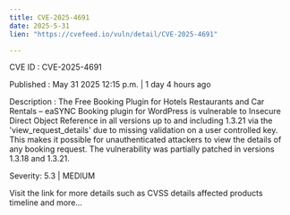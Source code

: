 ```yaml
---
title: CVE-2025-4691
date: 2025-5-31
lien: "https://cvefeed.io/vuln/detail/CVE-2025-4691"

---
```


CVE ID : CVE-2025-4691

Published :  May 31
2025
12:15 p.m. | 1 day
4 hours ago

Description : The Free Booking Plugin for Hotels
Restaurants and Car Rentals – eaSYNC Booking plugin for WordPress is vulnerable to Insecure Direct Object Reference in all versions up to
and including
1.3.21 via the 'view_request_details' due to missing validation on a user controlled key. This makes it possible for unauthenticated attackers to view the details of any booking request. The vulnerability was partially patched in versions 1.3.18 and 1.3.21.

Severity: 5.3 | MEDIUM

Visit the link for more details
such as CVSS details
affected products
timeline
and more...
